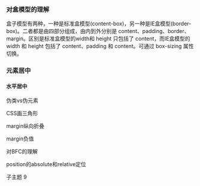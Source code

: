 ### 对盒模型的理解

盒子模型有两种，一种是标准盒模型(content-box)，另一种是IE盒模型(border-box)。二者都是由四部分组成，由内到外分别是 content、padding、border、margin。区别是标准盒模型的width和 height 只包括了 content，而IE盒模型的 width 和 height 包括了 content、padding 和 content。可通过 box-sizing 属性切换。

### 元素居中

#### 水平居中





伪类vs伪元素

CSS画三角形

margin纵向折叠

margin负值

对BFC的理解

position的absolute和relative定位

子主题 9